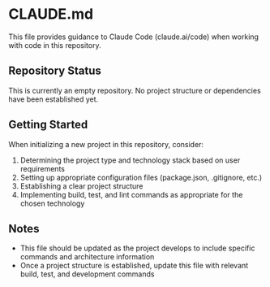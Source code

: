 # CLAUDE.md

This file provides guidance to Claude Code (claude.ai/code) when working with code in this repository.

## Repository Status

This is currently an empty repository. No project structure or dependencies have been established yet.

## Getting Started

When initializing a new project in this repository, consider:

1. Determining the project type and technology stack based on user requirements
2. Setting up appropriate configuration files (package.json, .gitignore, etc.)
3. Establishing a clear project structure
4. Implementing build, test, and lint commands as appropriate for the chosen technology

## Notes

- This file should be updated as the project develops to include specific commands and architecture information
- Once a project structure is established, update this file with relevant build, test, and development commands